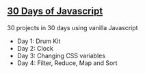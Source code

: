 <h2><a href= "https://javascript30.com/">30 Days of Javascript</a></h2>

30 projects in 30 days using vanilla Javascript

<ul>
<li> Day 1: Drum Kit </li>
<li> Day 2: Clock </li>
<li> Day 3: Changing CSS variables</li>
<li> Day 4: Filter, Reduce, Map and Sort</li>
</ul>


